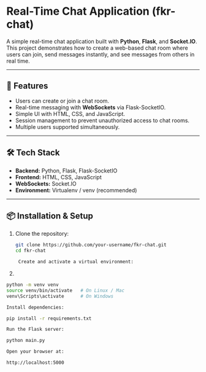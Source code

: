 # Real-Time Chat Application (fkr-chat)

A simple real-time chat application built with **Python**, **Flask**, and **Socket.IO**.  
This project demonstrates how to create a web-based chat room where users can join, send messages instantly, and see messages from others in real time.

---

## 🚀 Features

- Users can create or join a chat room.  
- Real-time messaging with **WebSockets** via Flask-SocketIO.  
- Simple UI with HTML, CSS, and JavaScript.  
- Session management to prevent unauthorized access to chat rooms.  
- Multiple users supported simultaneously.  

---

## 🛠️ Tech Stack

- **Backend:** Python, Flask, Flask-SocketIO  
- **Frontend:** HTML, CSS, JavaScript  
- **WebSockets:** Socket.IO  
- **Environment:** Virtualenv / venv (recommended)  

---

## 📦 Installation & Setup

1. Clone the repository:
   ```bash
   git clone https://github.com/your-username/fkr-chat.git
   cd fkr-chat

    Create and activate a virtual environment:

 2.
   ```bash
   python -m venv venv
   source venv/bin/activate   # On Linux / Mac
   venv\Scripts\activate      # On Windows

Install dependencies:

pip install -r requirements.txt

Run the Flask server:

python main.py

Open your browser at:

http://localhost:5000
